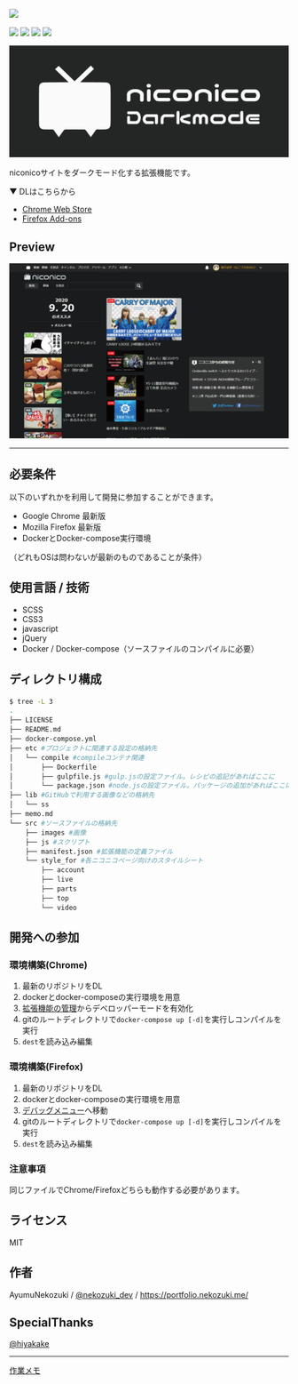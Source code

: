 ![](https://img.shields.io/github/license/AyumuNekozuki/niconico-darkmode) 

![](https://img.shields.io/chrome-web-store/v/gihjpgjpgofigjcckobchfchlfbhenjl) ![](https://img.shields.io/chrome-web-store/users/gihjpgjpgofigjcckobchfchlfbhenjl) ![](https://img.shields.io/amo/v/niconico-darkmode) ![](https://img.shields.io/amo/users/niconico-darkmode)

![](./lib/ss/ss1.png)

niconicoサイトをダークモード化する拡張機能です。

▼ DLはこちらから
- [Chrome Web Store](https://chrome.google.com/webstore/detail/niconico-darkmode/gihjpgjpgofigjcckobchfchlfbhenjl)
- [Firefox Add-ons](https://addons.mozilla.org/ja/firefox/addon/niconico-darkmode/)


## Preview

![niconico総合TOP](./lib/ss/002.png)

---

## 必要条件
以下のいずれかを利用して開発に参加することができます。
- Google Chrome 最新版
- Mozilla Firefox 最新版
- DockerとDocker-compose実行環境

（どれもOSは問わないが最新のものであることが条件）

## 使用言語 / 技術
- SCSS
- CSS3
- javascript
- jQuery
- Docker / Docker-compose（ソースファイルのコンパイルに必要）

## ディレクトリ構成
```sh
$ tree -L 3
.
├── LICENSE
├── README.md
├── docker-compose.yml
├── etc #プロジェクトに関連する設定の格納先
│   └── compile #compileコンテナ関連
│       ├── Dockerfile
│       ├── gulpfile.js #gulp.jsの設定ファイル。レシピの追記があればここに
│       └── package.json #node.jsの設定ファイル。パッケージの追加があればここに。
├── lib #GitHubで利用する画像などの格納先
│   └── ss
├── memo.md
└── src #ソースファイルの格納先
    ├── images #画像
    ├── js #スクリプト
    ├── manifest.json #拡張機能の定義ファイル
    └── style_for #各ニコニコページ向けのスタイルシート
        ├── account
        ├── live
        ├── parts
        ├── top
        └── video
```

## 開発への参加
### 環境構築(Chrome)
1. 最新のリポジトリをDL
2. dockerとdocker-composeの実行環境を用意
3. [拡張機能の管理](chrome://extensions/)からデベロッパーモードを有効化
4. gitのルートディレクトリで`docker-compose up [-d]`を実行しコンパイルを実行
5. `dest`を読み込み編集

### 環境構築(Firefox)
1. 最新のリポジトリをDL
2. dockerとdocker-composeの実行環境を用意
3. [デバッグメニュー](about:debugging#/runtime/this-firefox)へ移動
4. gitのルートディレクトリで`docker-compose up [-d]`を実行しコンパイルを実行
5. `dest`を読み込み編集

### 注意事項
同じファイルでChrome/Firefoxどちらも動作する必要があります。

## ライセンス
MIT

## 作者
AyumuNekozuki / [@nekozuki_dev](https://twitter.com/nekozuki_dev) / https://portfolio.nekozuki.me/

## SpecialThanks
[@hiyakake](https://github.com/hiyakake) 

---

[作業メモ](memo.md)
